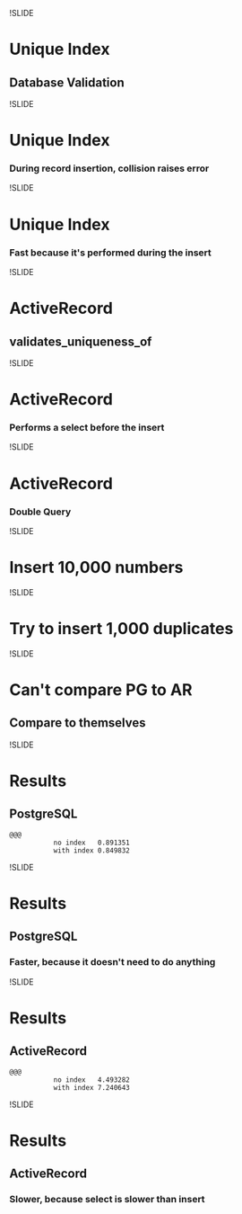 !SLIDE
# Unique Index
## Database Validation

!SLIDE
# Unique Index
### During record insertion, collision raises error

!SLIDE
# Unique Index
### Fast because it's performed during the insert

!SLIDE
# ActiveRecord
## validates_uniqueness_of

!SLIDE
# ActiveRecord
### Performs a select before the insert

!SLIDE
# ActiveRecord
### Double Query

!SLIDE
# Insert 10,000 numbers

!SLIDE
# Try to insert 1,000 duplicates

!SLIDE
# Can't compare PG to AR
## Compare to themselves

!SLIDE
# Results
## PostgreSQL
    @@@
               no index   0.891351
               with index 0.849832

!SLIDE
# Results
## PostgreSQL
### Faster, because it doesn't need to do anything

!SLIDE
# Results
## ActiveRecord
    @@@      
               no index   4.493282
               with index 7.240643

!SLIDE
# Results
## ActiveRecord
### Slower, because select is slower than insert
